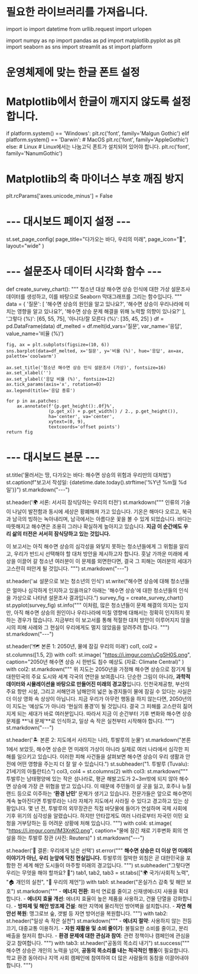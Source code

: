 # 필요한 라이브러리를 가져옵니다.
import io
import datetime
from urllib.request import urlopen

import numpy as np
import pandas as pd
import matplotlib.pyplot as plt
import seaborn as sns
import streamlit as st
import platform

# 운영체제에 맞는 한글 폰트 설정
# Matplotlib에서 한글이 깨지지 않도록 설정합니다.
if platform.system() == 'Windows':
    plt.rc('font', family='Malgun Gothic')
elif platform.system() == 'Darwin': # MacOS
    plt.rc('font', family='AppleGothic')
else: # Linux
    # Linux에서는 나눔고딕 폰트가 설치되어 있어야 합니다.
    plt.rc('font', family='NanumGothic')

# Matplotlib의 축 마이너스 부호 깨짐 방지
plt.rcParams['axes.unicode_minus'] = False

# --- 대시보드 페이지 설정 ---
st.set_page_config(
    page_title="다가오는 바다, 우리의 미래",
    page_icon="🌊",
    layout="wide"
)

# --- 설문조사 데이터 시각화 함수 ---
def create_survey_chart():
    """
    청소년 대상 해수면 상승 인식에 대한 가상 설문조사 데이터를 생성하고,
    이를 바탕으로 Seaborn 막대그래프를 그리는 함수입니다.
    """
    data = {
        '질문': [
            '해수면 상승의 원인을 알고 있나요?',
            '해수면 상승이 우리나라에 미치는 영향을 알고 있나요?',
            '해수면 상승 문제 해결을 위해 노력할 의향이 있나요?'
        ],
        '그렇다 (%)': [65, 55, 75],
        '아니다/잘 모른다 (%)': [35, 45, 25]
    }
    df = pd.DataFrame(data)
    df_melted = df.melt(id_vars='질문', var_name='응답', value_name='비율 (%)')

    fig, ax = plt.subplots(figsize=(10, 6))
    sns.barplot(data=df_melted, x='질문', y='비율 (%)', hue='응답', ax=ax, palette='coolwarm')

    ax.set_title('청소년 해수면 상승 인식 설문조사 (가상)', fontsize=16)
    ax.set_xlabel('')
    ax.set_ylabel('응답 비율 (%)', fontsize=12)
    ax.tick_params(axis='x', rotation=0)
    ax.legend(title='응답 종류')
    
    for p in ax.patches:
        ax.annotate(f'{p.get_height():.0f}%',
                    (p.get_x() + p.get_width() / 2., p.get_height()),
                    ha='center', va='center',
                    xytext=(0, 9),
                    textcoords='offset points')
    return fig

# --- 대시보드 본문 ---
st.title('물러서는 땅, 다가오는 바다: 해수면 상승의 위험과 우리만의 대처법')
st.caption(f"보고서 작성일: {datetime.date.today().strftime('%Y년 %m월 %d일')}")
st.markdown("---")

st.header('🌍 서론: 서서히 잠식당하는 우리의 터전')
st.markdown("""
인류의 기술이 나날이 발전함과 동시에 세상은 황폐해져 가고 있습니다.
기온은 해마다 오르고, 북극과 남극의 빙하는 녹아내리며, 남극에서는 아름다운 꽃을 볼 수 있게 되었습니다. 바다는 따뜻해지고 해수면은 조용히 그러나 확실하게 높아지고 있습니다.
**지금 이 순간에도 우리 삶의 터전은 서서히 잠식당하고 있는 것입니다.**

이 보고서는 아직 해수면 상승의 심각성을 와닿지 못하는 청소년들에게 그 위험을 알리고, 우리가 반드시 선택해야 할 대처 방안을 제시하고자 합니다. 훗날 가까운 미래에 세상을 이끌어 갈 청소년 여러분이 이 문제를 외면한다면, 결국 그 피해는 여러분의 세대가 고스란히 떠안게 될 것입니다.
""")
st.markdown("---")

st.header('📊 설문으로 보는 청소년의 인식')
st.write("해수면 상승에 대해 청소년들은 얼마나 심각하게 인지하고 있을까요? 아래는 '해수면 상승'에 대한 청소년들의 인식을 가상으로 나타낸 설문조사 결과입니다.")
survey_fig = create_survey_chart()
st.pyplot(survey_fig)
st.info("""
이처럼, 많은 청소년들이 문제 해결의 의지는 있지만, 아직 해수면 상승의 원인이나 우리나라에 미칠 영향에 대해서는 정확히 인지하지 못하는 경우가 많습니다. 지금부터 이 보고서를 통해 적절한 대처 방안이 이루어지지 않을 시의 피해 사례와 그 현실이 우리에게도 멀지 않았음을 알려주려 합니다.
""")
st.markdown("---")

st.header('🗺️ 본론 1: 2050년, 물에 잠길 우리의 미래')
col1, col2 = st.columns([1.5, 2])
with col1:
    st.image(
        "https://i.imgur.com/uCgSH0S.png",
        caption="2050년 해수면 상승 시 한반도 침수 예상도 (자료: Climate Central)"
    )
with col2:
    st.markdown("""
    위 지도는 2050년을 가정해 해수면 상승으로 잠기게 될 대한민국의 주요 도시와 세계 각국의 연안을 보여줍니다. 단순한 그림이 아니라, **과학적 데이터와 시뮬레이션을 바탕으로 만들어진 미래의 경고장**입니다.
    인천국제공항, 부산의 주요 항만 시설, 그리고 서해안과 남해안의 넓은 농경지들이 물에 잠길 수 있다는 사실은 더 이상 영화 속 상상이 아닙니다.
    지금 우리가 아무런 행동을 하지 않는다면, 2050년의 이 지도는 ‘예상도’가 아니라 ‘현실의 풍경’이 될 것입니다. 결국 그 피해를 고스란히 짊어지게 되는 세대가 바로 여러분입니다. 따라서 지금 이 순간부터 기후 변화와 해수면 상승 문제를 **‘내 문제’**로 인식하고, 일상 속 작은 실천부터 시작해야 합니다.
    """)
st.markdown("---")

st.header('🏝️ 본론 2: 지도에서 사라지는 나라, 투발루의 눈물')
st.markdown("본론 1에서 보았듯, 해수면 상승은 먼 미래의 가상이 아니라 실제로 여러 나라에서 심각한 피해를 일으키고 있습니다. 이러한 피해 사건들을 살펴보면 해수면 상승이 우리 생활과 안전에 어떤 영향을 주는지 더 잘 알 수 있습니다.")
st.subheader("1. 투발루 (Tuvalu): 21세기의 아틀란티스")
col3, col4 = st.columns(2)
with col3:
    st.markdown("""
    투발루는 남태평양에 있는 작은 섬나라로, 평균 해발고도가 2~3m밖에 되지 않아 해수면 상승에 가장 큰 위협을 받고 있습니다.
    이 때문에 주민들이 살 곳을 잃고, 호주나 뉴질랜드 등으로 이주하는 **‘환경 난민’** 문제가 생기고 있습니다. 전문가들은 앞으로 해수면이 계속 높아진다면 투발루라는 나라 자체가 지도에서 사라질 수 있다고 경고하고 있는 상황입니다.
    몇 년 전, 투발루의 외무장관은 직접 바닷물에 들어가 연설하며 국제 사회에 기후 위기의 심각성을 알렸습니다. 하지만 안타깝게도 여러 나라로부터 자국민 이민 요청을 거부당하는 등 어려운 상황에 처해 있습니다.
    """)
with col4:
    st.image(
        "https://i.imgur.com/lM3XnKO.png",
        caption="물에 잠긴 채로 기후변화 회의 연설을 하는 투발루 장관 (사진: Reuters)"
    )
st.markdown("---")

st.header('🔑 결론: 우리에게 남은 선택')
st.error("""
**해수면 상승은 더 이상 먼 미래의 이야기가 아닌, 우리 눈앞에 닥친 현실입니다.**
투발루의 절박한 외침은 곧 대한민국을 포함한 전 세계 해안 도시들이 마주할 미래의 경고입니다.
""")
st.subheader("그렇다면 우리는 무엇을 해야 할까요? 🤔")
tab1, tab2, tab3 = st.tabs(["🌍 국가/사회적 노력", "🏠 개인의 실천", "📢 우리의 제언"])
with tab1:
    st.header("온실가스 감축 및 해안 보호")
    st.markdown("""
    - **에너지 전환**: 화석 연료를 줄이고 신재생에너지 사용을 확대합니다.
    - **에너지 효율 개선**: 에너지 효율이 높은 제품을 사용하고, 건물 단열을 강화합니다.
    - **방파제 및 해안 방조제 건설**: 해안 지역에 물리적인 방어벽을 설치합니다.
    - **자연 해안선 복원**: 맹그로브 숲, 갯벌 등 자연 방어선을 복원합니다.
    """)
with tab2:
    st.header("일상 속 작은 실천")
    st.markdown("""
    - **에너지 절약**: 사용하지 않는 전등 끄기, 대중교통 이용하기.
    - **자원 재활용 및 소비 줄이기**: 불필요한 소비를 줄이고, 분리배출을 철저히 합니다.
    - **환경 문제에 대한 관심과 참여**: 관련 정책이나 캠페인에 관심을 갖고 참여합니다.
    """)
with tab3:
    st.header("공동의 목소리 내기")
    st.success("""
    해수면 상승은 개인의 노력을 넘어, **공동의 목소리를 내는 적극적인 행동**이 필요합니다.
    학교 환경 동아리나 지역 사회 캠페인에 참여하여 더 많은 사람들의 동참을 이끌어내야 합니다.
    """)